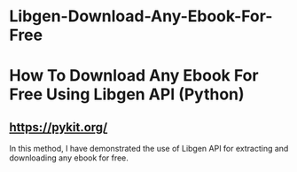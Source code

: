 # Libgen-Download-Any-Ebook-For-Free
# How To Download Any Ebook For Free Using Libgen API (Python)
## https://pykit.org/
In this method, I have demonstrated the use of Libgen API for extracting and downloading any ebook for free.
